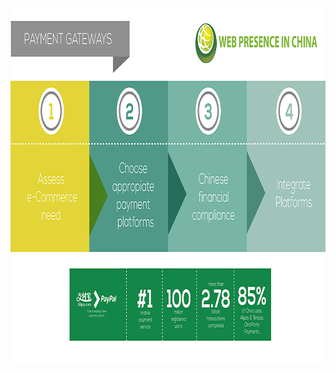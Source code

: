 <a class="imgpopup" href="payment%20gateways.jpg"><img src="payment%20gateways.jpg" width="940" height="571"></a>